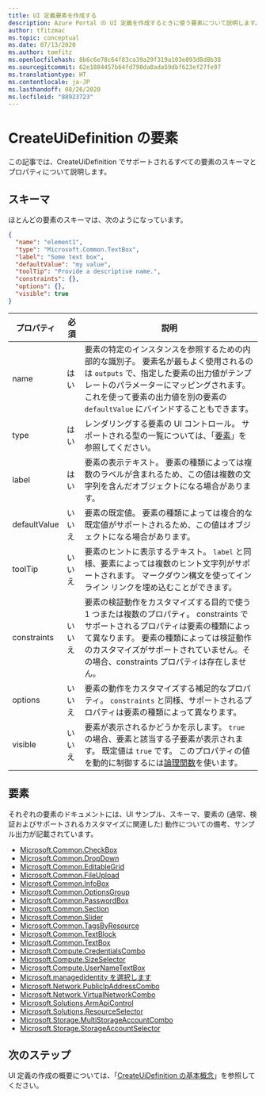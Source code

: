 ```yaml
---
title: UI 定義要素を作成する
description: Azure Portal の UI 定義を作成するときに使う要素について説明します。
author: tfitzmac
ms.topic: conceptual
ms.date: 07/13/2020
ms.author: tomfitz
ms.openlocfilehash: 8b6c6e78c64f83ca39a29f319a103e893d8d8b38
ms.sourcegitcommit: 62e1884457b64fd798da8ada59dbf623ef27fe97
ms.translationtype: HT
ms.contentlocale: ja-JP
ms.lasthandoff: 08/26/2020
ms.locfileid: "88923723"
---
```

# <a name="createuidefinition-elements"></a>CreateUiDefinition の要素

この記事では、CreateUiDefinition でサポートされるすべての要素のスキーマとプロパティについて説明します。 

## <a name="schema"></a>スキーマ

ほとんどの要素のスキーマは、次のようになっています。

```json
{
  "name": "element1",
  "type": "Microsoft.Common.TextBox",
  "label": "Some text box",
  "defaultValue": "my value",
  "toolTip": "Provide a descriptive name.",
  "constraints": {},
  "options": {},
  "visible": true
}
```

| プロパティ | 必須 | 説明 |
| -------- | -------- | ----------- |
| name | はい | 要素の特定のインスタンスを参照するための内部的な識別子。 要素名が最もよく使用されるのは `outputs` で、指定した要素の出力値がテンプレートのパラメーターにマッピングされます。 これを使って要素の出力値を別の要素の `defaultValue` にバインドすることもできます。 |
| type | はい | レンダリングする要素の UI コントロール。 サポートされる型の一覧については、「[要素](#elements)」を参照してください。 |
| label | はい | 要素の表示テキスト。 要素の種類によっては複数のラベルが含まれるため、この値は複数の文字列を含んだオブジェクトになる場合があります。 |
| defaultValue | いいえ | 要素の既定値。 要素の種類によっては複合的な既定値がサポートされるため、この値はオブジェクトになる場合があります。 |
| toolTip | いいえ | 要素のヒントに表示するテキスト。 `label` と同様、要素によっては複数のヒント文字列がサポートされます。 マークダウン構文を使ってインライン リンクを埋め込むことができます。
| constraints | いいえ | 要素の検証動作をカスタマイズする目的で使う 1 つまたは複数のプロパティ。 constraints でサポートされるプロパティは要素の種類によって異なります。 要素の種類によっては検証動作のカスタマイズがサポートされていません。その場合、constraints プロパティは存在しません。 |
| options | いいえ | 要素の動作をカスタマイズする補足的なプロパティ。 `constraints` と同様、サポートされるプロパティは要素の種類によって異なります。 |
| visible | いいえ | 要素が表示されるかどうかを示します。 `true` の場合、要素と該当する子要素が表示されます。 既定値は `true` です。 このプロパティの値を動的に制御するには[論理関数](create-uidefinition-functions.md#logical-functions)を使います。

## <a name="elements"></a>要素

それぞれの要素のドキュメントには、UI サンプル、スキーマ、要素の (通常、検証およびサポートされるカスタマイズに関連した) 動作についての備考、サンプル出力が記載されています。

- [Microsoft.Common.CheckBox](microsoft-common-checkbox.md)
- [Microsoft.Common.DropDown](microsoft-common-dropdown.md)
- [Microsoft.Common.EditableGrid](microsoft-common-editablegrid.md)
- [Microsoft.Common.FileUpload](microsoft-common-fileupload.md)
- [Microsoft.Common.InfoBox](microsoft-common-infobox.md)
- [Microsoft.Common.OptionsGroup](microsoft-common-optionsgroup.md)
- [Microsoft.Common.PasswordBox](microsoft-common-passwordbox.md)
- [Microsoft.Common.Section](microsoft-common-section.md)
- [Microsoft.Common.Slider](microsoft-common-slider.md)
- [Microsoft.Common.TagsByResource](microsoft-common-tagsbyresource.md)
- [Microsoft.Common.TextBlock](microsoft-common-textblock.md)
- [Microsoft.Common.TextBox](microsoft-common-textbox.md)
- [Microsoft.Compute.CredentialsCombo](microsoft-compute-credentialscombo.md)
- [Microsoft.Compute.SizeSelector](microsoft-compute-sizeselector.md)
- [Microsoft.Compute.UserNameTextBox](microsoft-compute-usernametextbox.md)
- [Microsoft.managedidentity を選択します](microsoft-managedidentity-identityselector.md)
- [Microsoft.Network.PublicIpAddressCombo](microsoft-network-publicipaddresscombo.md)
- [Microsoft.Network.VirtualNetworkCombo](microsoft-network-virtualnetworkcombo.md)
- [Microsoft.Solutions.ArmApiControl](microsoft-solutions-armapicontrol.md)
- [Microsoft.Solutions.ResourceSelector](microsoft-solutions-resourceselector.md)
- [Microsoft.Storage.MultiStorageAccountCombo](microsoft-storage-multistorageaccountcombo.md)
- [Microsoft.Storage.StorageAccountSelector](microsoft-storage-storageaccountselector.md)

## <a name="next-steps"></a>次のステップ

UI 定義の作成の概要については、「[CreateUiDefinition の基本概念](create-uidefinition-overview.md)」を参照してください。
